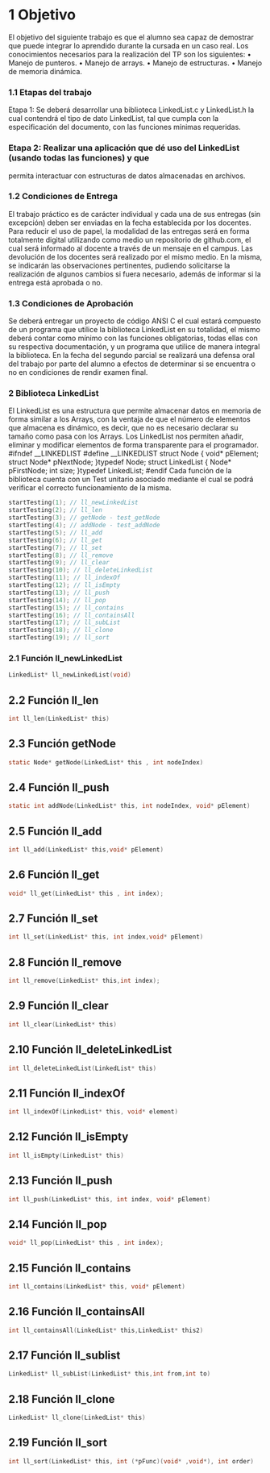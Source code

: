 
# 1 Objetivo

El objetivo del siguiente trabajo es que el alumno sea capaz de demostrar que puede integrar
lo aprendido durante la cursada en un caso real.
Los conocimientos necesarios para la realización del TP son los siguientes:
• Manejo de punteros.
• Manejo de arrays.
• Manejo de estructuras.
• Manejo de memoria dinámica.

### 1.1 Etapas del trabajo
Etapa 1: Se deberá desarrollar una biblioteca LinkedList.c y LinkedList.h la cual contendrá el
tipo de dato LinkedList, tal que cumpla con la especificación del documento, con las funciones
mínimas requeridas.

### Etapa 2: Realizar una aplicación que dé uso del LinkedList (usando todas las funciones) y que
permita interactuar con estructuras de datos almacenadas en archivos.

### 1.2 Condiciones de Entrega

El trabajo práctico es de carácter individual y cada una de sus entregas (sin excepción) deben
ser enviadas en la fecha establecida por los docentes. Para reducir el uso de papel, la
modalidad de las entregas será en forma totalmente digital utilizando como medio un
repositorio de github.com, el cual será informado al docente a través de un mensaje en el
campus. Las devolución de los docentes será realizado por el mismo medio. En la misma, se
indicarán las observaciones pertinentes, pudiendo solicitarse la realización de algunos cambios
si fuera necesario, además de informar si la entrega está aprobada o no.

### 1.3 Condiciones de Aprobación

Se deberá entregar un proyecto de código ANSI C el cual estará compuesto de un programa
que utilice la biblioteca LinkedList en su totalidad, el mismo deberá contar como mínimo con
las funciones obligatorias, todas ellas con su respectiva documentación, y un programa que
utilice de manera integral la biblioteca. En la fecha del segundo parcial se realizará una
defensa oral del trabajo por parte del alumno a efectos de determinar si se encuentra o no en
condiciones de rendir examen final.

### 2 Biblioteca LinkedList

El LinkedList es una estructura que permite almacenar datos en memoria de forma similar a
los Arrays, con la ventaja de que el número de elementos que almacena es dinámico, es decir,
que no es necesario declarar su tamaño como pasa con los Arrays. Los LinkedList nos permiten
añadir, eliminar y modificar elementos de forma transparente para el programador.
#ifndef __LINKEDLIST
#define __LINKEDLIST
struct Node
{
void* pElement;
struct Node* pNextNode;
}typedef Node;
struct LinkedList
{
Node* pFirstNode;
int size;
}typedef LinkedList;
#endif
Cada función de la biblioteca cuenta con un Test unitario asociado mediante el cual se podrá
verificar el correcto funcionamiento de la misma.

```c
startTesting(1); // ll_newLinkedList
startTesting(2); // ll_len
startTesting(3); // getNode - test_getNode
startTesting(4); // addNode - test_addNode
startTesting(5); // ll_add
startTesting(6); // ll_get
startTesting(7); // ll_set
startTesting(8); // ll_remove
startTesting(9); // ll_clear
startTesting(10); // ll_deleteLinkedList
startTesting(11); // ll_indexOf
startTesting(12); // ll_isEmpty
startTesting(13); // ll_push
startTesting(14); // ll_pop
startTesting(15); // ll_contains
startTesting(16); // ll_containsAll
startTesting(17); // ll_subList
startTesting(18); // ll_clone
startTesting(19); // ll_sort
```

### 2.1 Función ll_newLinkedList
```c
LinkedList* ll_newLinkedList(void)
```
## 2.2 Función ll_len
```c
int ll_len(LinkedList* this)
```
## 2.3 Función getNode
```c
static Node* getNode(LinkedList* this , int nodeIndex)
```
## 2.4 Función ll_push
```c
static int addNode(LinkedList* this, int nodeIndex, void* pElement)
```
## 2.5 Función ll_add
```c
int ll_add(LinkedList* this,void* pElement)
```
## 2.6 Función ll_get
```c
void* ll_get(LinkedList* this , int index);
```
## 2.7 Función ll_set
```c
int ll_set(LinkedList* this, int index,void* pElement)
```
## 2.8 Función ll_remove
```c
int ll_remove(LinkedList* this,int index);
```
## 2.9 Función ll_clear
```c
int ll_clear(LinkedList* this)
```
## 2.10 Función ll_deleteLinkedList
```c
int ll_deleteLinkedList(LinkedList* this)
```
## 2.11 Función ll_indexOf
```c
int ll_indexOf(LinkedList* this, void* element)
```
## 2.12 Función ll_isEmpty
```c
int ll_isEmpty(LinkedList* this)
```
## 2.13 Función ll_push
```c
int ll_push(LinkedList* this, int index, void* pElement)
```
## 2.14 Función ll_pop
```c
void* ll_pop(LinkedList* this , int index);
```
## 2.15 Función ll_contains
```c
int ll_contains(LinkedList* this, void* pElement)
```
## 2.16 Función ll_containsAll
```c
int ll_containsAll(LinkedList* this,LinkedList* this2)
```
## 2.17 Función ll_sublist
```c
LinkedList* ll_subList(LinkedList* this,int from,int to)
```
## 2.18 Función ll_clone
```c
LinkedList* ll_clone(LinkedList* this)
```
## 2.19 Función ll_sort
```c
int ll_sort(LinkedList* this, int (*pFunc)(void* ,void*), int order)
```
